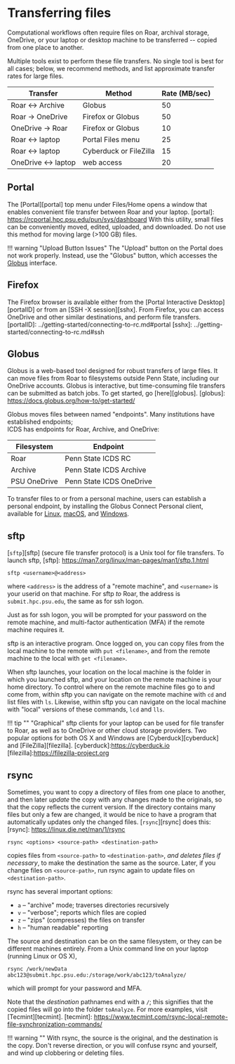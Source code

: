 # Transferring files

Computational workflows often require files 
on Roar, archival storage, 
OneDrive, or your laptop or desktop machine
to be transferred -- copied from one place to another.

Multiple tools exist to perform these file transfers.
No single tool is best for all cases;
below, we recommend methods, 
and list approximate transfer rates for large files.

| Transfer | Method | Rate (MB/sec) |
| ---- | ---- | ---- |
| Roar &harr; Archive | Globus | 50 |
| Roar &rarr; OneDrive | Firefox or Globus | 50 | 
| OneDrive &rarr; Roar | Firefox or Globus | 10 |
| Roar &harr; laptop | Portal Files menu | 25 |
| Roar &harr; laptop | Cyberduck or FileZilla | 15 |
| OneDrive &harr; laptop | web access |20 |

## Portal

The [Portal][portal] top menu under Files/Home
opens a window that enables convenient file transfer 
between Roar and your laptop.
[portal]: https://rcportal.hpc.psu.edu/pun/sys/dashboard
With this utility, small files can be conveniently moved, edited, uploaded, and downloaded. 
Do not use this method for moving large (>100 GB) files.

!!! warning "Upload Button Issues"
	The "Upload" button on the Portal does not work properly. 
	Instead, use the "Globus" button, which accesses the [Globus](#globus) interface.

## Firefox

The Firefox browser is available either 
from the [Portal Interactive Desktop][portalID]
or from an [SSH -X session][sshx].
From Firefox, you can access OneDrive
and other similar destinations,
and perform file transfers.
[portalID]: ../getting-started/connecting-to-rc.md#portal
[sshx]: ../getting-started/connecting-to-rc.md#ssh

## Globus

Globus is a web-based tool designed for robust transfers of large files.
It can move files from Roar to filesystems outside Penn State,
including our OneDrive accounts.
Globus is interactive, but time-consuming file transfers 
can be submitted as batch jobs.
To get started, go [here][globus].
[globus]: https://docs.globus.org/how-to/get-started/

Globus moves files between named "endpoints".
Many institutions have established endpoints;   
ICDS has endpoints for Roar, Archive, and OneDrive:

| Filesystem | Endpoint |
| ---- | ---- |
| Roar | Penn State ICDS RC |
| Archive | Penn State ICDS Archive |
| PSU OneDrive | Penn State ICDS OneDrive |

To transfer files to or from a personal machine, 
users can establish a personal endpoint, 
by installing the Globus Connect Personal client,
available for [Linux](https://docs.globus.org/globus-connect-personal/install/linux/),
[macOS](https://docs.globus.org/globus-connect-personal/install/mac/), and
[Windows](https://docs.globus.org/globus-connect-personal/install/windows/).

## sftp

[`sftp`][sftp] (secure file transfer protocol) is a Unix tool
for file transfers.  To launch sftp,
[sftp]: https://man7.org/linux/man-pages/man1/sftp.1.html
```
sftp <username>@<address>
```
where `<address>` is the address of a "remote machine",
and `<username>` is your userid on that machine.
For sftp *to* Roar, the address is `submit.hpc.psu.edu`,
the same as for ssh logon.

Just as for ssh logon, you will be prompted 
for your password on the remote machine,
and multi-factor authentication (MFA)
if the remote machine requires it.

sftp is an interactive program.
Once logged on, you can copy files 
from the local machine to the remote with `put <filename>`,
and from the remote machine to the local with `get <filename>`.

When sftp launches, your location on the local machine
is the folder in which you launched sftp,
and your location on the remote machine is your home directory.
To control where on the remote machine files go to and come from,
within sftp you can navigate on the remote machine with `cd`
and list files with `ls`. 
Likewise, within sftp you can navigate on the local machine
with "local" versions of these commands, `lcd` and `lls`.

!!! tip ""
     "Graphical" sftp clients for your laptop
     can be used for file transfer to Roar, 
     as well as to OneDrive or other cloud storage providers.
     Two popular options for both OS X and Windows are
     [Cyberduck][cyberduck] and [FileZilla][filezilla].
[cyberduck]:https://cyberduck.io
[filezilla]:https://filezilla-project.org

## rsync

Sometimes, you want to copy a directory of files 
from one place to another,
and then later *update* the copy
with any changes made to the originals,
so that the copy reflects the current version.
If the directory contains many files but only a few are changed,
it would be nice to have a program that automatically updates
only the changed files. [`rsync`][rsync] does this:
[rsync]: https://linux.die.net/man/1/rsync
```
rsync <options> <source-path> <destination-path>
```
copies files from `<source-path>` to `<destination-path>`,
*and deletes files if necessary*,
to make the destination the same as the source.
Later, if you change files on `<source-path>`,
run rsync again to update files on `<destination-path>`.

rsync has several important options:

- `a` – "archive" mode; traverses directories recursively
- `v` – "verbose"; reports which files are copied
- `z` – "zips" (compresses) the files on transfer
- `h` – "human readable" reporting

The source and destination can be on the same filesystem,
or they can be different machines entirely.
From a Unix command line on your laptop 
(running Linux or OS X),
```
rsync /work/newData abc123@submit.hpc.psu.edu:/storage/work/abc123/toAnalyze/
```
which will prompt for your password and MFA.

Note that the *destination* pathnames end with a `/`;
this signifies that the copied files will go into the folder `toAnalyze`.
For more examples, visit [Tecmint][tecmint].
[tecmint]: https://www.tecmint.com/rsync-local-remote-file-synchronization-commands/

!!! warning ""
     With rsync, the source is the original, and the destination is the copy.
     Don't reverse direction, or you will confuse rsync and yourself,
     and wind up clobbering or deleting files.
